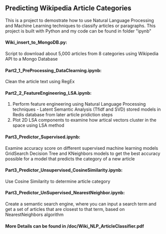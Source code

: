 ## Predicting Wikipedia Article Categories

This is a project to demostrate how to use Natural Language Processing and Machine Learning techniques to classify articles or paragraphs.  This project is built with Python and my code can be found in folder "ipynb"

#### Wiki_insert_to_MongoDB.py: 
   Script to download about 5,000 articles from 8 categories using Wikipedia API to a Mongo Database

#### Part2_1_PreProcessing_DataClearning.ipynb:
   Clean the article text using RegEx

#### Part2_2_FeatureEngineering_LSA.ipynb:
 1. Perform feature engineering using Natural Language Processing techniques - Latent Semantic Analysis (Tfidf and SVD) 
  stored models in Redis database from later article pridiction steps
 2. Plot 2D LSA components to examine how artical vectors cluster in the space using LSA method 
  
#### Part3_Predictor_Supervised.ipynb:
   Examine accuracy score on different supervised machine learning models
   GridSearch Decision Tree and KNeighbors models to get the best accuracy possible for a model that predicts the category of a new article

#### Part3_Predictor_Unsupervised_CosineSimilarity.ipynb:
   Use Cosine Similarity to determine article category

#### Part3_Predictor_UnSupervised_NearestNeighbor.ipynb:
   Create a semantic search engine, where you can input a search term and get a set of articles that are closest to that term, based on  NearestNeighbors algorithm


#### More Details can be found in /doc/Wiki_NLP_ArticleClassifier.pdf
